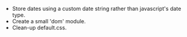 - Store dates using a custom date string rather than javascript's date type.
- Create a small 'dom' module.
- Clean-up default.css.
